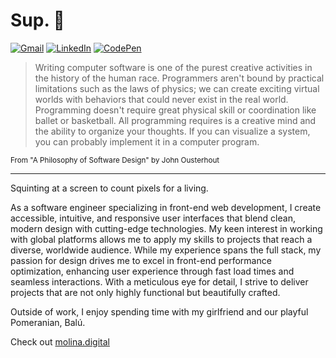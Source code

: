 # Sup. 🫡

[![Gmail](https://img.shields.io/badge/Gmail-D14836?style=for-the-badge&logo=gmail&logoColor=white)](mailto:molinamw@gmail.com)
[![LinkedIn](https://img.shields.io/badge/linkedin-%230077B5.svg?style=for-the-badge&logo=linkedin&logoColor=white)](https://www.linkedin.com/in/josmolmor/)
[![CodePen](https://img.shields.io/badge/Codepen-000000?style=for-the-badge&logo=codepen&logoColor=white)](https://codepen.io/jmmolina)
<br />

> Writing computer software is one of the purest creative activities in the history of the human race. Programmers aren't bound by practical limitations such as the laws of physics; we can create exciting virtual worlds with behaviors that could never exist in the real world. Programming doesn't require great physical skill or coordination like ballet or basketball. All programming requires is a creative mind and the ability to organize your thoughts. If you can visualize a system, you can probably implement it in a computer program.

<sub>From "A Philosophy of Software Design" by John Ousterhout</sub>

---

Squinting at a screen to count pixels for a living.

As a software engineer specializing in front-end web development, I create accessible, intuitive, and responsive user interfaces that blend clean, modern design with cutting-edge technologies.
My keen interest in working with global platforms allows me to apply my skills to projects that reach a diverse, worldwide audience.
While my experience spans the full stack, my passion for design drives me to excel in front-end performance optimization, enhancing user experience through fast load times and seamless interactions. With a meticulous eye for detail, I strive to deliver projects that are not only highly functional but beautifully crafted.

Outside of work, I enjoy spending time with my girlfriend and our playful Pomeranian, Balú.

Check out [molina.digital](https://molina.digital)
